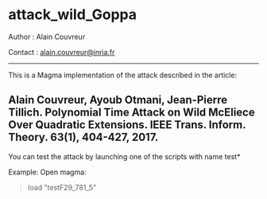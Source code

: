 # attack_wild_Goppa
Author : Alain Couvreur

Contact : alain.couvreur@inria.fr

------------------------------
This is a Magma implementation of the attack described in the article:

Alain Couvreur, Ayoub Otmani, Jean-Pierre Tillich. Polynomial Time Attack on Wild McEliece Over Quadratic Extensions.
IEEE Trans. Inform. Theory. 63(1), 404-427, 2017. 
------------------------------

You can test the attack by launching one of the
scripts with name test*

Example:
Open magma:
> load "testF29_781_5"
